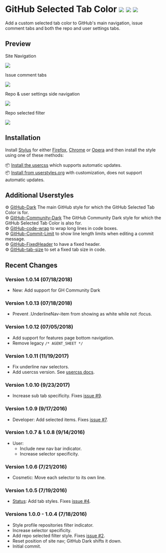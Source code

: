 # GitHub Selected Tab Color [![](https://img.shields.io/github/tag/StylishThemes/GitHub-Selected-Tab-Color.svg?label=%20version%20)](https://github.com/StylishThemes/GitHub-Selected-Tab-Color/tags) [![](http://github-svg-buttons.herokuapp.com/star.svg?user=StylishThemes&repo=GitHub-Selected-Tab-Color&style=flat&background=007ec6)](http://github.com/StylishThemes/GitHub-Selected-Tab-Color) [![](https://img.shields.io/github/forks/StylishThemes/GitHub-Selected-Tab-Color.svg?style=flat)](https://github.com/StylishThemes/GitHub-Selected-Tab-Color/network)

Add a custom selected tab color to GitHub's main navigation, issue comment tabs and both the repo and user settings tabs.

## Preview

Site Navigation

![](https://cloud.githubusercontent.com/assets/136959/16926830/2278a662-4cf0-11e6-82d9-bab597113a7d.png)

Issue comment tabs

![](https://cloud.githubusercontent.com/assets/136959/16926837/2fe44d6a-4cf0-11e6-89e3-840d30e0e223.png)

Repo & user settings side navigation

![](https://cloud.githubusercontent.com/assets/136959/16926846/387d1984-4cf0-11e6-9dbb-d8ad1b160bc2.png)

Repo selected filter

![](https://cloud.githubusercontent.com/assets/136959/16935752/923324be-4d27-11e6-8f72-2a69388ed406.png)

## Installation

Install [Stylus](https://add0n.com/stylus.html) for either [Firefox](https://addons.mozilla.org/en-US/firefox/addon/styl-us/), [Chrome](https://chrome.google.com/webstore/detail/stylus/clngdbkpkpeebahjckkjfobafhncgmne) or [Opera](https://addons.opera.com/en-gb/extensions/details/stylus/) and then install the style using one of these methods:

📦 [Install the usercss](https://github.com/StylishThemes/GitHub-Selected-Tab-Color/raw/master/github-selected-tab-color.user.css) which supports automatic updates.<br>
📦 [Install from userstyles.org](https://userstyles.org/styles/130386/github-selected-tab-color) with customization, does not support automatic updates.<br>

## Additional Userstyles

⚙️ [GitHub-Dark](https://github.com/StylishThemes/GitHub-Dark) The main GitHub style for which the GitHub Selected Tab Color is for.<br>
⚙️ [GitHub-Community-Dark](https://github.com/StylishThemes/GitHub-Community-Dark) The GitHub Community Dark style for which the GitHub Selected Tab Color is also for.<br>
⚙️ [GitHub-code-wrap](https://github.com/StylishThemes/GitHub-code-wrap) to wrap long lines in code boxes.<br>
⚙️ [GitHub-Commit-Limit](https://github.com/StylishThemes/GitHub-Commit-Limit) to show line length limits when editing a commit message.<br>
⚙️ [GitHub-FixedHeader](https://github.com/StylishThemes/GitHub-FixedHeader) to have a fixed header.<br>
⚙️ [GitHub-tab-size](https://github.com/StylishThemes/GitHub-tab-size) to set a fixed tab size in code.

## Recent Changes

### Version 1.0.14 (07/18/2018)

* New: Add support for GH Community Dark

### Version 1.0.13 (07/18/2018)

* Prevent .UnderlineNav-item from showing as white while not :focus.

### Version 1.0.12 (07/05/2018)

* Add support for features page bottom navigation.
* Remove legacy `/* AGENT_SHEET */`

### Version 1.0.11 (11/19/2017)

* Fix underline nav selectors.
* Add usercss version. See [usercss docs](https://github.com/openstyles/stylus/wiki/Usercss).

### Version 1.0.10 (9/23/2017)

* Increase sub tab specificity. Fixes [issue #9](https://github.com/StylishThemes/GitHub-Selected-Tab-Color/issues/9).

### Version 1.0.9 (9/17/2016)

* Developer: Add selected items. Fixes [issue #7](https://github.com/StylishThemes/GitHub-Selected-Tab-Color/issues/7).

### Version 1.0.7 & 1.0.8 (9/14/2016)

* User:
  * Include new nav bar indicator.
  * Increase selector specificity.

### Version 1.0.6 (7/21/2016)

* Cosmetic: Move each selector to its own line.

### Version 1.0.5 (7/19/2016)

* [Status](https://status.github.com/): Add tab styles. Fixes [issue #4](https://github.com/StylishThemes/GitHub-Selected-Tab-Color/issues/4).

### Versions 1.0.0 - 1.0.4 (7/18/2016)

* Style profile repositories filter indicator.
* Increase selector specificity.
* Add repo selected filter style. Fixes [issue #2](https://github.com/StylishThemes/GitHub-Selected-Tab-Color/issues/2).
* Reset position of site nav; GitHub Dark shifts it down.
* Initial commit.
